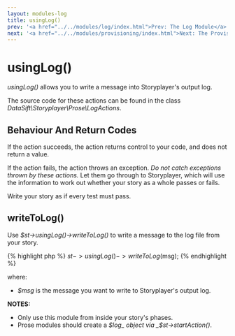 ```yaml
---
layout: modules-log
title: usingLog()
prev: '<a href="../../modules/log/index.html">Prev: The Log Module</a>'
next: '<a href="../../modules/provisioning/index.html">Next: The Provisioning Module</a>'
---
```


# usingLog()

_usingLog()_ allows you to write a message into Storyplayer's output log.

The source code for these actions can be found in the class _DataSift\Storyplayer\Prose\LogActions_.

## Behaviour And Return Codes

If the action succeeds, the action returns control to your code, and does not return a value.

If the action fails, the action throws an exception. _Do not catch exceptions thrown by these actions._ Let them go through to Storyplayer, which will use the information to work out whether your story as a whole passes or fails.

Write your story as if every test must pass.

## writeToLog()

Use _$st->usingLog()->writeToLog()_ to write a message to the log file from your story.

{% highlight php %}
$st->usingLog()->writeToLog($msg);
{% endhighlight %}

where:

* _$msg_ is the message you want to write to Storyplayer's output log.

__NOTES:__

* Only use this module from inside your story's phases.
* Prose modules should create a _$log_ object via _$st->startAction()_.